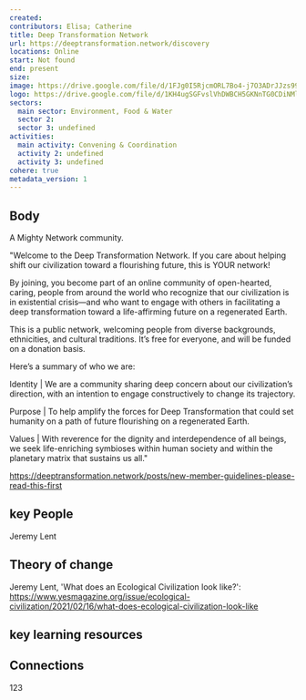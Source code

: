```yaml
---
created:
contributors: Elisa; Catherine
title: Deep Transformation Network
url: https://deeptransformation.network/discovery
locations: Online
start: Not found
end: present
size: 
image: https://drive.google.com/file/d/1FJg0I5RjcmORL7Bo4-j7O3ADrJJzs99h/view?usp=drive_link
logo: https://drive.google.com/file/d/1KH4ugSGFvslVhDWBCH5GKNnTG0CDiNMl/view?usp=drive_link
sectors:
  main sector: Environment, Food & Water
  sector 2: 
  sector 3: undefined
activities: 
  main activity: Convening & Coordination
  activity 2: undefined
  activity 3: undefined
cohere: true
metadata_version: 1
---
```



## Body

A Mighty Network community.

"Welcome to the Deep Transformation Network. If you care about helping shift our civilization toward a flourishing future, this is YOUR network!

By joining, you become part of an online community of open-hearted, caring, people from around the world who recognize that our civilization is in existential crisis—and who want to engage with others in facilitating a deep transformation toward a life-affirming future on a regenerated Earth.

This is a public network, welcoming people from diverse backgrounds, ethnicities, and cultural traditions. It’s free for everyone, and will be funded on a donation basis.

Here’s a summary of who we are:

Identity | We are a community sharing deep concern about our civilization’s direction, with an intention to engage constructively to change its trajectory.

Purpose | To help amplify the forces for Deep Transformation that could set humanity on a path of future flourishing on a regenerated Earth.

Values | With reverence for the dignity and interdependence of all beings, we seek life-enriching symbioses within human society and within the planetary matrix that sustains us all."

https://deeptransformation.network/posts/new-member-guidelines-please-read-this-first

## key People

Jeremy Lent

## Theory of change

Jeremy Lent, 'What does an Ecological Civilization look like?': https://www.yesmagazine.org/issue/ecological-civilization/2021/02/16/what-does-ecological-civilization-look-like 

## key learning resources



## Connections

123

